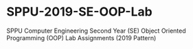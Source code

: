 # SPPU-2019-SE-OOP-Lab
SPPU Computer Engineering Second Year (SE) Object Oriented Programming (OOP) Lab Assignments (2019 Pattern)
